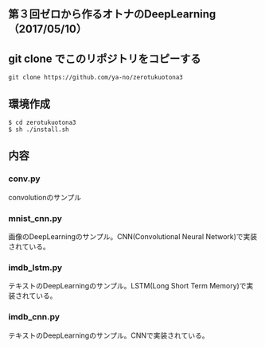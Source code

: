 

## 第３回ゼロから作るオトナのDeepLearning（2017/05/10）

## git clone でこのリポジトリをコピーする

```
git clone https://github.com/ya-no/zerotukuotona3
```

## 環境作成

```
$ cd zerotukuotona3
$ sh ./install.sh
```
## 内容
### conv.py
convolutionのサンプル
### mnist_cnn.py
画像のDeepLearningのサンプル。CNN(Convolutional Neural Network)で実装されている。
### imdb_lstm.py
テキストのDeepLearningのサンプル。LSTM(Long Short Term Memory)で実装されている。
### imdb_cnn.py
テキストのDeepLearningのサンプル。CNNで実装されている。
